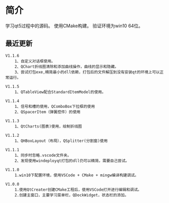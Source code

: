 # 简介

学习qt5过程中的源码。
使用CMake构建。
验证环境为win10 64位。


## 最近更新

    V1.1.6 
        1、自定义对话框使用。
        2、QChart折线图清除和添加曲线操作，曲线的显示和隐藏。
        3、尝试打包exe,精简最小的dll依赖，打包后的文件解压到没有安装qt的环境上可以正常运行。

    V1.1.5 
        1、QTableView配合StandardItemModel的使用。

    V1.1.4 
        1、信号和槽的使用，QComboBox下拉框的使用
        2、QSpacerItem（弹簧控件）的使用

    V1.1.3 
        1、QtCharts(图表)使用，绘制折线图

    V1.1.2 
        1、QHBoxLayout（布局），QSplitter(分割窗)使用

    V1.1.1 
        1、同步时忽略.vscode文件夹。
		2、发现使用windeployqt打包的dll仍可以精简，需要自己尝试。
		
    V1.1.0 
        1.win10下配置环境，使用VSCode + CMake + mingw编译构建调试。

    V1.0.0 
        1.使用QtCreater创建CMake工程后，使用VSCode打开进行编辑和调试。
        2.创建主窗口，主要学习菜单栏，QDockWidget，状态栏的添加。
